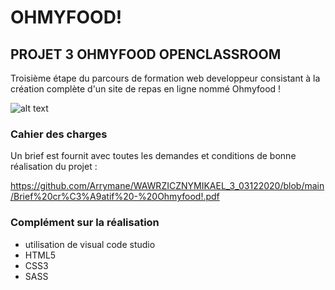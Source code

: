 # OHMYFOOD!

## PROJET 3 OHMYFOOD OPENCLASSROOM

Troisième étape du parcours de formation web developpeur consistant à la création complète d'un site de repas en ligne nommé Ohmyfood !

![alt text](https://github.com/Arrymane/WAWRZICZNYMIKAEL_3_03122020/blob/main/maquettes/Maquette%20Ohmyfood.jpg)

### Cahier des charges

Un brief est fournit avec toutes les demandes et conditions de bonne réalisation du projet :

https://github.com/Arrymane/WAWRZICZNYMIKAEL_3_03122020/blob/main/Brief%20cr%C3%A9atif%20-%20Ohmyfood!.pdf

### Complément sur la réalisation

* utilisation de visual code studio 
* HTML5 
* CSS3
* SASS
